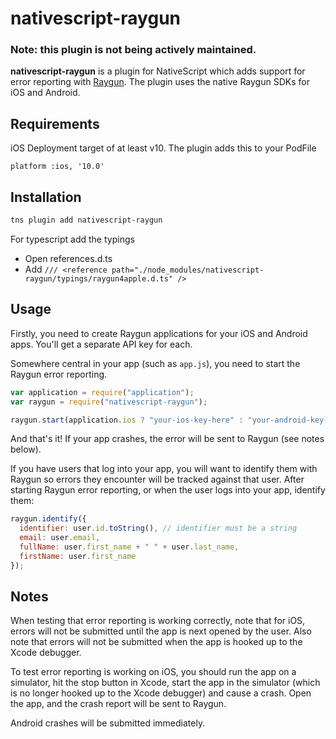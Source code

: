 # nativescript-raygun

### Note: this plugin is not being actively maintained.

**nativescript-raygun** is a plugin for NativeScript which adds support for error reporting with [Raygun](https://raygun.io/). The plugin uses the native Raygun SDKs for iOS and Android.

## Requirements
iOS Deployment target of at least v10.  The plugin adds this to your PodFile
```
platform :ios, '10.0'
```


## Installation

```bash
tns plugin add nativescript-raygun
```

For typescript add the typings

* Open references.d.ts
* Add ```/// <reference path="./node_modules/nativescript-raygun/typings/raygun4apple.d.ts" />```

## Usage

Firstly, you need to create Raygun applications for your iOS and Android apps. You'll get a separate API key for each.

Somewhere central in your app (such as `app.js`), you need to start the Raygun error reporting.

```js
var application = require("application");
var raygun = require("nativescript-raygun");

raygun.start(application.ios ? "your-ios-key-here" : "your-android-key-here");
```

And that's it! If your app crashes, the error will be sent to Raygun (see notes below).

If you have users that log into your app, you will want to identify them with Raygun so errors they encounter will be tracked against that user. After starting Raygun error reporting, or when the user logs into your app, identify them:

```js
raygun.identify({
  identifier: user.id.toString(), // identifier must be a string
  email: user.email,
  fullName: user.first_name + " " + user.last_name,
  firstName: user.first_name
});
```

## Notes

When testing that error reporting is working correctly, note that for iOS, errors will not be submitted until the app is next opened by the user. Also note that errors will not be submitted when the app is hooked up to the Xcode debugger.

To test error reporting is working on iOS, you should run the app on a simulator, hit the stop button in Xcode, start the app in the simulator (which is no longer hooked up to the Xcode debugger) and cause a crash. Open the app, and the crash report will be sent to Raygun.

Android crashes will be submitted immediately.
